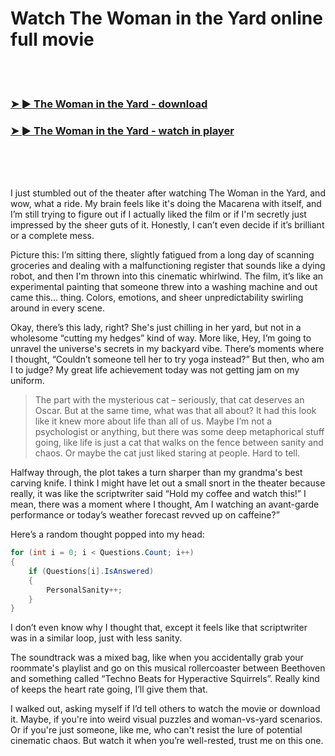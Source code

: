 <h1>Watch The Woman in the Yard online full movie</h1>


<br><br>

<h3><a href="https://Andrews-enenmitic1984.github.io/rpuxytrdll/">➤ ► The Woman in the Yard - download</a></h3> 
<h3><a href="https://Andrews-enenmitic1984.github.io/rpuxytrdll/">➤ ► The Woman in the Yard - watch in player</a></h3>


<br><br><br>


I just stumbled out of the theater after watching The Woman in the Yard, and wow, what a ride. My brain feels like it's doing the Macarena with itself, and I’m still trying to figure out if I actually liked the film or if I'm secretly just impressed by the sheer guts of it. Honestly, I can’t even decide if it’s brilliant or a complete mess.

Picture this: I’m sitting there, slightly fatigued from a long day of scanning groceries and dealing with a malfunctioning register that sounds like a dying robot, and then I'm thrown into this cinematic whirlwind. The film, it’s like an experimental painting that someone threw into a washing machine and out came this... thing. Colors, emotions, and sheer unpredictability swirling around in every scene.

Okay, there’s this lady, right? She's just chilling in her yard, but not in a wholesome “cutting my hedges” kind of way. More like, Hey, I’m going to unravel the universe's secrets in my backyard vibe. There’s moments where I thought, “Couldn’t someone tell her to try yoga instead?” But then, who am I to judge? My great life achievement today was not getting jam on my uniform.

> The part with the mysterious cat – seriously, that cat deserves an Oscar. But at the same time, what was that all about? It had this look like it knew more about life than all of us. Maybe I’m not a psychologist or anything, but there was some deep metaphorical stuff going, like life is just a cat that walks on the fence between sanity and chaos. Or maybe the cat just liked staring at people. Hard to tell.

Halfway through, the plot takes a turn sharper than my grandma's best carving knife. I think I might have let out a small snort in the theater because really, it was like the scriptwriter said “Hold my coffee and watch this!” I mean, there was a moment where I thought, Am I watching an avant-garde performance or today’s weather forecast revved up on caffeine?”

Here’s a random thought popped into my head: 
```csharp
for (int i = 0; i < Questions.Count; i++)
{
    if (Questions[i].IsAnswered)
    {
        PersonalSanity++;
    }
}
```
I don’t even know why I thought that, except it feels like that scriptwriter was in a similar loop, just with less sanity.

The soundtrack was a mixed bag, like when you accidentally grab your roommate's playlist and go on this musical rollercoaster between Beethoven and something called “Techno Beats for Hyperactive Squirrels”. Really kind of keeps the heart rate going, I’ll give them that.

I walked out, asking myself if I’d tell others to watch the movie or download it. Maybe, if you're into weird visual puzzles and woman-vs-yard scenarios. Or if you're just someone, like me, who can't resist the lure of potential cinematic chaos. But watch it when you’re well-rested, trust me on this one.
